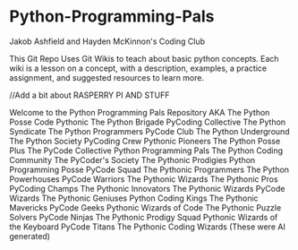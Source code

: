 # Python-Programming-Pals
Jakob Ashfield and Hayden McKinnon's Coding Club

This Git Repo Uses Git Wikis to teach about basic python concepts.
Each wiki is a lesson on a concept, with a description, examples, a practice assignment, and suggested resources to learn more.

//Add a bit about RASPERRY PI AND STUFF

Welcome to the Python Programming Pals Repository
AKA
The Python Posse
Code Pythonic
The Python Brigade
PyCoding Collective
The Python Syndicate
The Python Programmers
PyCode Club
The Python Underground
The Python Society
PyCoding Crew
Pythonic Pioneers
The Python Posse Plus
The PyCode Collective
Python Programming Pals
The Python Coding Community
The PyCoder's Society
The Pythonic Prodigies
Python Programming Posse
PyCode Squad
The Pythonic Programmers
The Python Powerhouses
PyCode Warriors
The Pythonic Wizards
The Pythonic Pros
PyCoding Champs
The Pythonic Innovators
The Pythonic Wizards
PyCode Wizards
The Pythonic Geniuses
Python Coding Kings
The Pythonic Mavericks
PyCode Geeks
Pythonic Wizards of Code
The Pythonic Puzzle Solvers
PyCode Ninjas
The Pythonic Prodigy Squad
Pythonic Wizards of the Keyboard
PyCode Titans
The Pythonic Coding Wizards
(These were AI generated)
